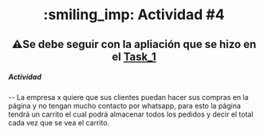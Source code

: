 <h1 align="center"> :smiling_imp: Actividad #4 </h1>

<h2 align="center"> ⚠️Se debe seguir con la apliación que se hizo en el <a href="https://github.com/JuanJooose/Java_Course/blob/main/Tasks/Task_1.md">Task_1</a> </h2>

<h5>Actividad</h5>

-- La empresa x quiere que sus clientes puedan hacer sus compras en la página y no tengan mucho contacto por whatsapp, para esto la página tendrá un carrito el cual podrá almacenar todos los pedidos y decir el total cada vez que se vea el carrito. 
